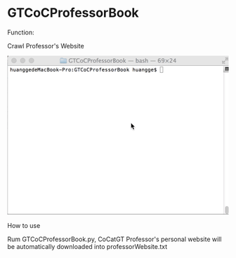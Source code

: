 # GTCoCProfessorBook

Function:

Crawl Professor's Website

![](demo.gif)

How to use

Rum GTCoCProfessorBook.py, CoCatGT Professor's personal website will be automatically downloaded into professorWebsite.txt
